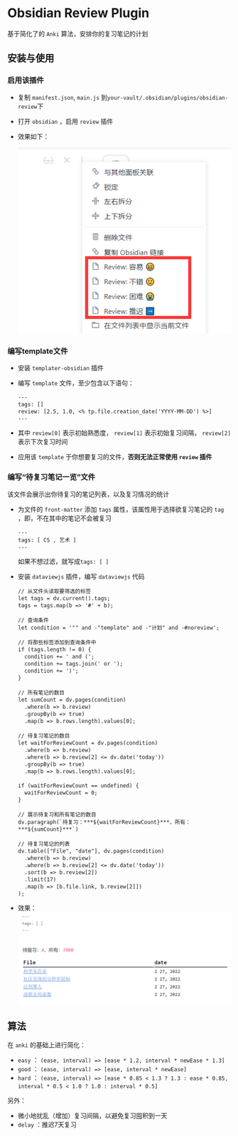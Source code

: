# Obsidian Review Plugin

基于简化了的 `Anki` 算法，安排你的复习笔记的计划

## 安装与使用

### 启用该插件

- 复制 `manifest.json`, `main.js` 到`your-vault/.obsidian/plugins/obsidian-review`下

- 打开 `obsidian` ，启用 `review` 插件

- 效果如下：

  ![image-20220225225956597](assets/image-20220225225956597.png)

### 编写template文件

- 安装 `templater-obsidian` 插件

- 编写 `template` 文件，至少包含以下语句：
  ```
  ---
  tags: []
  review: [2.5, 1.0, <% tp.file.creation_date('YYYY-MM-DD') %>]
  ---
  ```
  
- 其中 `review[0]` 表示初始熟悉度， `review[1]` 表示初始复习间隔， `review[2]` 表示下次复习时间

- 应用该 `template` 于你想要复习的文件，**否则无法正常使用 `review` 插件**

### 编写“待复习笔记一览”文件

该文件会展示出你待复习的笔记列表，以及复习情况的统计

- 为文件的 `front-matter` 添加 `tags` 属性，该属性用于选择欲复习笔记的 `tag` ，即，不在其中的笔记不会被复习
  ```
  ---
  tags: [ CS , 艺术 ]
  ---
  ```

  如果不想过滤，就写成`tags: [ ]`

- 安装 `dataviewjs` 插件，编写 `dataviewjs` 代码
  ```
  // 从文件头读取要筛选的标签
  let tags = dv.current().tags;
  tags = tags.map(b => '#' + b);
  
  // 查询条件
  let condition = '"" and -"template" and -"计划" and -#noreview';
  
  // 将那些标签添加到查询条件中
  if (tags.length != 0) {
    condition += ' and (';
    condition += tags.join(' or ');
    condition += ')';
  }
  
  // 所有笔记的数目
  let sumCount = dv.pages(condition)
    .where(b => b.review)
    .groupBy(b => true)
    .map(b => b.rows.length).values[0];
  
  // 待复习笔记的数目
  let waitForReviewCount = dv.pages(condition)
    .where(b => b.review)
    .where(b => b.review[2] <= dv.date('today'))
    .groupBy(b => true)
    .map(b => b.rows.length).values[0];
  
  if (waitForReviewCount == undefined) {
    waitForReviewCount = 0;
  }
  
  // 展示待复习和所有笔记的数目
  dv.paragraph(`待复习：***${waitForReviewCount}***，所有：***${sumCount}***`)
  
  // 待复习笔记的列表
  dv.table(["File", "date"], dv.pages(condition)
    .where(b => b.review)
    .where(b => b.review[2] <= dv.date('today'))
    .sort(b => b.review[2])
    .limit(17)
    .map(b => [b.file.link, b.review[2]])
  );
  ```
  
- 效果：
  ![image-20220225230246425](assets/image-20220225230246425.png)

## 算法

在 `anki` 的基础上进行简化：

-  `easy` ： `(ease, interval) => [ease * 1.2, interval * newEase * 1.3]` 
-  `good` ： `(ease, interval) => [ease, interval * newEase]` 
-  `hard` ： `(ease, interval) => [ease * 0.85 < 1.3 ? 1.3 : ease * 0.85, interval * 0.5 < 1.0 ? 1.0 : interval * 0.5]` 

另外：

-  微小地扰乱（增加）复习间隔，以避免复习囤积到一天
-  `delay` ：推迟7天复习

